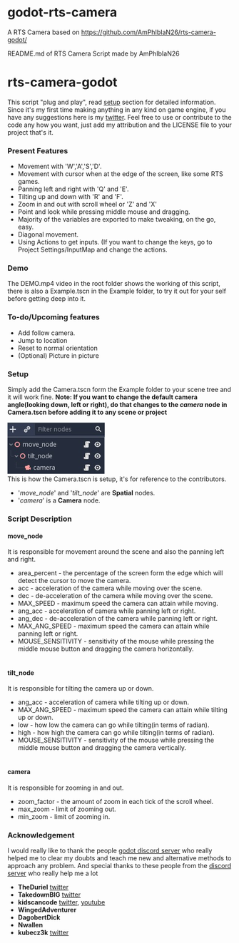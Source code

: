 # godot-rts-camera
A RTS Camera based on https://github.com/AmPhIbIaN26/rts-camera-godot/

README.md of RTS Camera Script made by AmPhIbIaN26

# rts-camera-godot

This script "plug and play", read [setup](#setup) section for detailed information. Since it's my first time making anything in any kind on game engine, if you have any suggestions here is my [twitter](https://twitter.com/AmPhIbIaN26). Feel free to use or contribute to the code any how you want, just add my attribution and the LICENSE file to your project that's it. 

### Present Features
* Movement with 'W','A','S','D'.
* Movement with cursor when at the edge of the screen, like some RTS games.
* Panning left and right with 'Q' and 'E'.
* Tilting up and down with 'R' and 'F'.
* Zoom in and out with scroll wheel or 'Z' and 'X'
* Point and look while pressing middle mouse and dragging.
* Majority of the variables are exported to make tweaking, on the go, easy.
* Diagonal movement.
* Using Actions to get inputs. (If you want to change the keys, go to Project Settings/InputMap and change the actions.

### Demo
The DEMO.mp4 video in the root folder shows the working of this script, there is also a Example.tscn in the Example folder, to try it out for your self before getting deep into it. 

### To-do/Upcoming features
 * Add follow camera.
 * Jump to location
 * Reset to normal orientation
 * (Optional) Picture in picture
 
 
### Setup
Simply add the Camera.tscn form the Example folder to your scene tree and it will work fine.
**Note: If you want to change the default camera angle(looking down, left or right), do that changes to the *camera* node in Camera.tscn before adding it to any scene or project**
<br />


![Setup](/Screenshots/camera_scene_tree.jpg)<br />
This is how the Camera.tscn is setup, it's for reference to the contributors.<br />
* '*move_node*' and '*tilt_node*' are **Spatial** nodes.
* '*camera*' is a **Camera** node.

### Script Description
#### move_node
  It is responsible for movement around the scene and also the panning left and right.<br />
  * area_percent - the percentage of the screen form the edge which will detect the cursor to move the camera.
  * acc - acceleration of the camera while moving over the scene.
  * dec - de-acceleration of the camera while moving over the scene.
  * MAX_SPEED - maximum speed the camera can attain while moving.
  * ang_acc - acceleration of camera while panning left or right.
  * ang_dec - de-acceleration of the camera while panning left or right.
  * MAX_ANG_SPEED - maximum speed the camera can attain while panning left or right.
  * MOUSE_SENSITIVITY - sensitivity of the mouse while pressing the middle mouse button and dragging the camera horizontally.
  <br /><br />
#### tilt_node
  It is responsible for tilting the camera up or down.<br />
  * ang_acc - acceleration of camera while tilting up or down.
  * MAX_ANG_SPEED - maximum speed the camera can attain while tilting up or down.
  * low - how low the camera can go while tilting(in terms of radian).
  * high - how high the camera can go while tilting(in terms of radian).
  * MOUSE_SENSITIVITY - sensitivity of the mouse while pressing the middle mouse button and dragging the camera vertically.
  <br /><br />
#### camera
  It is responsible for zooming in and out.
  * zoom_factor - the amount of zoom in each tick of the scroll wheel.
  * max_zoom - limit of zooming out.
  * min_zoom - limit of zooming in.
 
  ### Acknowledgement
   I would really like to thank the people [godot discord server](https://discordapp.com/invite/zH7NUgz) who really helped me to clear      my doubts and teach me new and alternative methods to approach any problem.
   And special thanks to these people from the [discord server](https://discordapp.com/invite/zH7NUgz) who really help me a lot
   * **TheDuriel** [twitter](https://twitter.com/the_duriel)
   * **TakedownBIG** [twitter](https://twitter.com/CantaloupeStud1)
   * **kidscancode** [twitter](https://twitter.com/kidscancode), [youtube](https://www.youtube.com/channel/UCNaPQ5uLX5iIEHUCLmfAgKg)
   * **WingedAdventurer**
   * **DagobertDick**
   * **Nwallen**
   * **kubecz3k** [twitter](https://twitter.com/kubecz3k)
